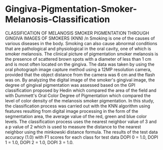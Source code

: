 # Gingiva-Pigmentation-Smoker-Melanosis-Classification
CLASSIFICATION OF MELANOSIS SMOKER PIGMENTATION THROUGH GINGIVA IMAGES OF SMOKERS (KNN) /n
Smoking is one of the causes of various diseases in the body. Smoking can also cause abnormal conditions that are pathological and physiological in the oral cavity, one of which is smoker melanosis. The clinical picture of pigmentation smoker melanosis is the presence of scattered brown spots with a diameter of less than 1 cm and is most often located on the gingiva. The data was taken by using the oral photograph image capture method using a 12MP resolution camera, provided that the object distance from the camera was 6 cm and the flash was on. By analyzing the digital image of the smoker's gingival image, the degree of gingival pigmentation was assessed based on the GPI classification proposed by Hedin which compared the area of the field and with Dummett's Oral Color Degree of Pigmentation which compared the level of color density of the melanosis smoker pigmentation. In this study, the classification process was carried out with the KNN algorithm using features resulting from digital image processing in the form of the segmentation area, the average value of the red, green and blue color levels. The classification process uses the nearest neighbor value of 3 and a p value of 2 which is used to measure the distance to the nearest neighbor using the minkowski distance formula. The results of the test data accuracy (1.0) with F1 scores for each class for test data DOPI 0 = 1.0, DOPI 1 = 1.0, DOPI 2 = 1.0, DOPI 3 = 1.0.
